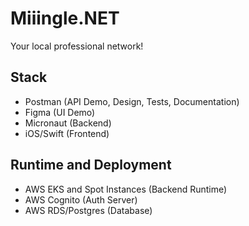 # Miiingle.NET
Your local professional network!

## Stack
- Postman (API Demo, Design, Tests, Documentation)
- Figma (UI Demo)
- Micronaut (Backend)
- iOS/Swift (Frontend)


## Runtime and Deployment
- AWS EKS and Spot Instances (Backend Runtime)
- AWS Cognito (Auth Server)
- AWS RDS/Postgres (Database)
